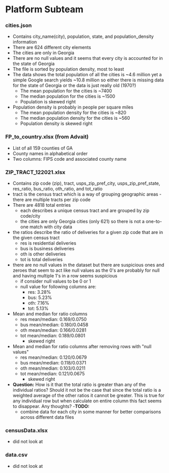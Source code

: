 # Platform Subteam

### cities.json
- Contains city_name(city), population, state, and population_density information
- There are 624 different city elements
- The cities are only in Georgia
- There are no null values and it seems that every city is accounted for in the state of Georgia 
- The file is sorted by population density, most to least
- The data shows the total population of all the cities is ~4.6 million yet a simple Google search yields ~10.8 million so either there is missing data for the state of Georgia or the data is just really old (1970?)   
    - The mean population for the cities is ~7400
    - The median population for the cities is ~1500
    - Population is skewed right 
- Population density is probably in people per square miles
    - The mean population density for the cities is ~820
    - The median population density for the cities is ~560
    - Population density is skewed right

### FP_to_country.xlsx (from Advait)
- List of all 159 counties of GA
- County names in alphabetical order
- Two columns: FIPS code and associated county name

### ZIP_TRACT_122021.xlsx
- Contains zip code (zip), tract, usps_zip_pref_city, usps_zip_pref_state,
  res_ratio, bus_ratio, oth_ratio, and tot_ratio
- tract is the census tract which is a way of grouping geographic areas
    -there are multiple tracts per zip code
- There are 4818 total entries
    - each describes a unique census tract and are grouped by zip code/city
    - the cities are only Georgia cities (only 621) so there is not a one-to-one
      match with city data
- the ratios describe the ratio of deliveries for a given zip code that are in
  the given census tract
    - res is residential deliveries
    - bus is business deliveries
    - oth is other deliveries
    - tot is total deliveries
- there are no null values in the dataset but there are suspicious ones and
  zeroes that seem to act like null values as the 0's are probably for null and
  having multiple 1's in a row seems suspicious
    - if consider null values to be 0 or 1
    - null value for following columns are:
        - res: 3.28%
        - bus: 5.23%
        - oth: 7.16%
        - tot: 5.13%
- Mean and median for ratio columns
    - res mean/median: 0.169/0.0750
    - bus mean/median: 0.180/0.0458
    - oth mean/median: 0.166/0.0281
    - tot mean/median: 0.189/0.0801
        - skewed right
- Mean and median for ratio columns after removing rows with "null values"
    - res mean/median: 0.120/0.0679
    - bus mean/median: 0.118/0.0371
    - oth mean/median: 0.103/0.0211
    - tot mean/median: 0.121/0.0675
        - skewed right
- **Question:** How is it that the total ratio is greater than any of the
  individual ratios? Should it not be the case that since the total ratio is a
  weighted average of the other ratios it cannot be greater. This is true for
  any individual row but when calculate on entire column this fact seems to
  disappear. Any thoughts?
-**TODO:**
    - combine data for each city in some manner for better comparisons across
      different data files

### censusData.xlsx
- did not look at

### data.csv
- did not look at
